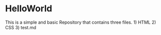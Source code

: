 # HelloWorld
This is a simple and basic Repository that contains three files. 1) HTML 2) CSS 3) test.md
